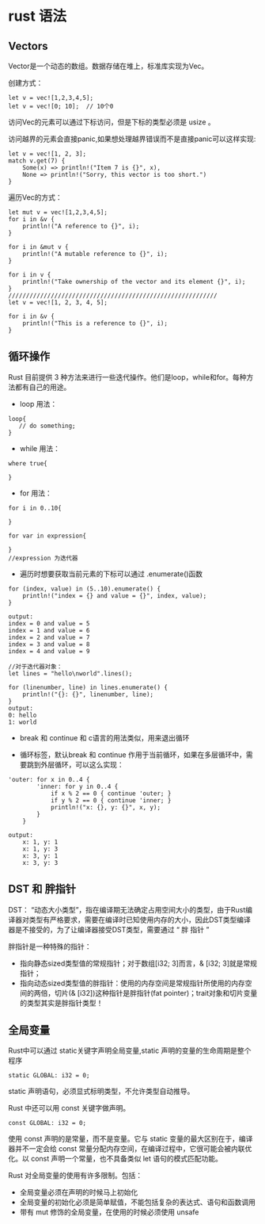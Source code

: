 # rust 语法

## Vectors

Vector是一个动态的数组。数据存储在堆上，标准库实现为Vec<T>。

创建方式：
```
let v = vec![1,2,3,4,5];
let v = vec![0; 10];  // 10个0
```
访问Vec的元素可以通过下标访问，但是下标的类型必须是 usize 。

访问越界的元素会直接panic,如果想处理越界错误而不是直接panic可以这样实现:
```
let v = vec![1, 2, 3];
match v.get(7) {
    Some(x) => println!("Item 7 is {}", x),
    None => println!("Sorry, this vector is too short.")
}
```

遍历Vec的方式：
```
let mut v = vec![1,2,3,4,5];
for i in &v {
    println!("A reference to {}", i);
}

for i in &mut v {
    println!("A mutable reference to {}", i);
}

for i in v {
    println!("Take ownership of the vector and its element {}", i);
}
///////////////////////////////////////////////////////////
let v = vec![1, 2, 3, 4, 5];

for i in &v {
    println!("This is a reference to {}", i);
}

```


## 循环操作
Rust 目前提供 3 种方法来进行一些迭代操作。他们是loop，while和for。每种方法都有自己的用途。
- loop 用法：
```
loop{
   // do something;
}
```

- while 用法：
```
where true{

}
```

- for 用法：
```
for i in 0..10{

}

for var in expression{

}
//expression 为迭代器
```

- 遍历时想要获取当前元素的下标可以通过 .enumerate()函数
```
for (index, value) in (5..10).enumerate() {
    println!("index = {} and value = {}", index, value);
}

output:
index = 0 and value = 5
index = 1 and value = 6
index = 2 and value = 7
index = 3 and value = 8
index = 4 and value = 9
```

```
//对于迭代器对象：
let lines = "hello\nworld".lines();

for (linenumber, line) in lines.enumerate() {
    println!("{}: {}", linenumber, line);
}
output:
0: hello
1: world
```

- break 和 continue 和 c语言的用法类似，用来退出循环

- 循环标签，默认break 和 continue 作用于当前循环，如果在多层循环中，需要跳到外层循环，可以这么实现：
```
'outer: for x in 0..4 {
        'inner: for y in 0..4 {
            if x % 2 == 0 { continue 'outer; } 
            if y % 2 == 0 { continue 'inner; } 
            println!("x: {}, y: {}", x, y);
        }
    }

output:
    x: 1, y: 1
    x: 1, y: 3
    x: 3, y: 1
    x: 3, y: 3
```

## DST 和 胖指针
DST： “动态大小类型”，指在编译期无法确定占用空间大小的类型，由于Rust编译器对类型有严格要求，需要在编译时已知使用内存的大小，因此DST类型编译器是不接受的，为了让编译器接受DST类型，需要通过 “ 胖 指针 ”

胖指针是一种特殊的指针：
- 指向静态sized类型值的常规指针；对于数组[i32; 3]而言，& [i32; 3]就是常规指针；
- 指向动态sized类型值的胖指针：使用的内存空间是常规指针所使用的内存空间的两倍，切片(& [i32])这种指针是胖指针(fat pointer)；trait对象和切片变量的类型其实是胖指针类型！



## 全局变量

Rust中可以通过 static关键字声明全局变量,static 声明的变量的生命周期是整个程序
```
static GLOBAL: i32 = 0;
```
static 声明语句，必须显式标明类型，不允许类型自动推导。

Rust 中还可以用 const 关键字做声明。
```
const GLOBAL: i32 = 0;
```
使用 const 声明的是常量，而不是变量。它与 static 变量的最大区别在于，编译器并不一定会给 const 常量分配内存空间，在编译过程中，它很可能会被内联优化。以 const 声明一个常量，也不具备类似 let 语句的模式匹配功能。

Rust 对全局变量的使用有许多限制。包括：
- 全局变量必须在声明的时候马上初始化
- 全局变量的初始化必须是简单赋值，不能包括复杂的表达式、语句和函数调用
- 带有 mut 修饰的全局变量，在使用的时候必须使用 unsafe